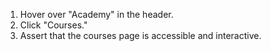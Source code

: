 1. Hover over "Academy" in the header.
2. Click "Courses."
3. Assert that the courses page is accessible and interactive.